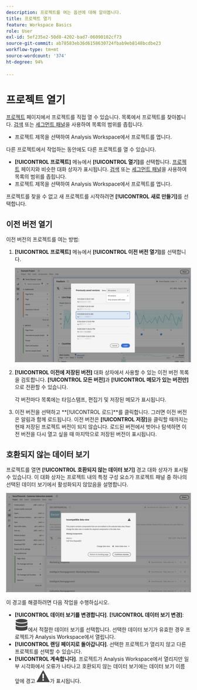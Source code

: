 ```yaml
---
description: 프로젝트를 여는 옵션에 대해 알아봅니다.
title: 프로젝트 열기
feature: Workspace Basics
role: User
exl-id: 5ef235e2-50d8-4202-bad7-06090102cf73
source-git-commit: ab78583eb36d6158630724fbab9eb8148bcdbe23
workflow-type: tm+mt
source-wordcount: '374'
ht-degree: 94%

---
```


# 프로젝트 열기

[프로젝트](/help/analysis-workspace/build-workspace-project/freeform-overview.md) 페이지에서 프로젝트를 직접 열 수 있습니다. 목록에서 프로젝트를 찾아봅니다. [검색](/help/analysis-workspace/build-workspace-project/freeform-overview.md#search) 또는 [세그먼트 패널](/help/analysis-workspace/build-workspace-project/freeform-overview.md#segment-panel)을 사용하여 목록의 범위를 좁힙니다.

* 프로젝트 제목을 선택하여 Analysis Workspace에서 프로젝트를 엽니다.

다른 프로젝트에서 작업하는 동안에도 다른 프로젝트를 열 수 있습니다.

* **[!UICONTROL 프로젝트]** 메뉴에서 **[!UICONTROL 열기]**&#x200B;를 선택합니다. [프로젝트](/help/analysis-workspace/build-workspace-project/freeform-overview.md) 페이지와 비슷한 대화 상자가 표시됩니다. [검색](/help/analysis-workspace/build-workspace-project/freeform-overview.md#search) 또는 [세그먼트 패널](/help/analysis-workspace/build-workspace-project/freeform-overview.md#segment-panel)을 사용하여 목록의 범위를 좁힙니다.
* 프로젝트 제목을 선택하여 Analysis Workspace에서 프로젝트를 엽니다.

프로젝트를 찾을 수 없고 새 프로젝트를 시작하려면 **[!UICONTROL 새로 만들기]**&#x200B;를 선택합니다.

## 이전 버전 열기

이전 버전의 프로젝트를 여는 방법:

1. **[!UICONTROL 프로젝트]** 메뉴에서 **[!UICONTROL 이전 버전 열기]**&#x200B;를 선택합니다.

   ![이전에 저장된 프로젝트 버전 목록과 모든 버전 또는 메모가 있는 버전만 표시할 수 있는 옵션.](assets/open-previously-saved.png)

1. **[!UICONTROL 이전에 저장된 버전]** 대화 상자에서 사용할 수 있는 이전 버전 목록을 검토합니다. **[!UICONTROL 모든 버전]**&#x200B;과 **[!UICONTROL 메모가 있는 버전만]**&#x200B;으로 전환할 수 있습니다.

   각 버전마다 목록에는 타임스탬프, 편집기 및 저장된 메모가 표시됩니다.


1. 이전 버전을 선택하고 **[!UICONTROL 로드]**를 클릭합니다.
그러면 이전 버전은 알림과 함께 로드됩니다. 이전 버전은 **[!UICONTROL 저장]**&#x200B;을 클릭할 때까지는 현재 저장된 프로젝트 버전이 되지 않습니다. 로드된 버전에서 벗어나 탐색하면 이전 버전을 다시 열고 싶을 때 마지막으로 저장된 버전이 표시됩니다.


## 호환되지 않는 데이터 보기

프로젝트를 열면 **[!UICONTROL 호환되지 않는 데이터 보기]** 경고 대화 상자가 표시될 수 있습니다. 이 대화 상자는 프로젝트 내의 특정 구성 요소가 프로젝트 패널 중 하나의 선택된 데이터 보기에서 활성화되지 않았음을 설명합니다.

![호환 불가](assets/incompatible-data-view.png)

이 경고를 해결하려면 다음 작업을 수행하십시오.

* **[!UICONTROL 데이터 보기를 변경합니다]**. **[!UICONTROL 데이터 보기 변경]**: ![데이터](/help/assets/icons/Data.svg)에서 적절한 데이터 보기를 선택합니다. 선택한 데이터 보기가 유효한 경우 프로젝트가 Analysis Workspace에서 열립니다.
* **[!UICONTROL 랜딩 페이지로 돌아갑니다]**. 선택한 프로젝트가 열리지 않고 다른 프로젝트를 선택할 수 있습니다.
* **[!UICONTROL 계속합니다]**. 프로젝트가 Analysis Workspace에서 열리지만 일부 시각화에서 오류가 나타나고 호환되지 않는 데이터 보기에는 데이터 보기 이름 앞에 경고 ![경고](/help/assets/icons/Alert.svg)가 표시됩니다.
